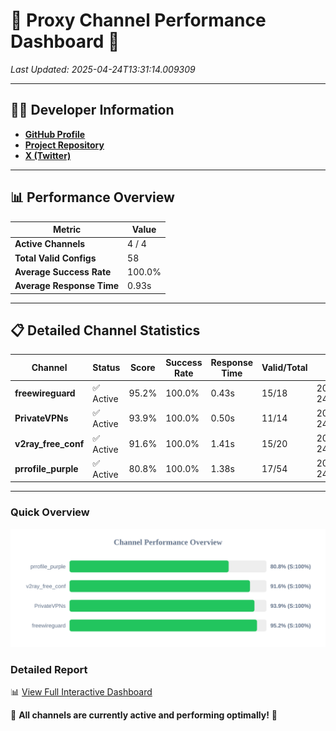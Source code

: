 # 🌟 Proxy Channel Performance Dashboard 🌟

_Last Updated: 2025-04-24T13:31:14.009309_

---

## 👩‍💻 Developer Information

- **[GitHub Profile](https://github.com/4n0nymou3)**  
- **[Project Repository](https://github.com/4n0nymou3/multi-proxy-config-fetcher)**  
- **[X (Twitter)](https://x.com/4n0nymou3)**  

---

## 📊 Performance Overview

| Metric                | Value       |
|-----------------------|-------------|
| **Active Channels**   | 4 / 4       |
| **Total Valid Configs** | 58          |
| **Average Success Rate** | 100.0%      |
| **Average Response Time** | 0.93s       |

---

## 📋 Detailed Channel Statistics

| Channel          | Status     | Score  | Success Rate | Response Time | Valid/Total | Last Success               |
|------------------|------------|--------|--------------|---------------|-------------|----------------------------|
| **freewireguard**  | ✅ Active  | 95.2%  | 100.0% | 0.43s         | 15/18       | 2025-04-24T13:31:14.007506 |
| **PrivateVPNs**  | ✅ Active  | 93.9%  | 100.0% | 0.50s         | 11/14       | 2025-04-24T13:31:13.552351 |
| **v2ray_free_conf**  | ✅ Active  | 91.6%  | 100.0% | 1.41s         | 15/20       | 2025-04-24T13:31:13.012728 |
| **prrofile_purple**  | ✅ Active  | 80.8%  | 100.0% | 1.38s         | 17/54       | 2025-04-24T13:31:11.517487 |

---

### Quick Overview
<div align="center">
  <a href="https://raw.githubusercontent.com/nullluser/NullRepo/refs/heads/main/assets/channel_stats_chart.svg">
    <img src="https://raw.githubusercontent.com/nullluser/NullRepo/refs/heads/main/assets/channel_stats_chart.svg" alt="Source Performance Statistics" width="800">
  </a>
</div>

### Detailed Report
📊 [View Full Interactive Dashboard](https://htmlpreview.github.io/?https://github.com/nullluser/NullRepo/blob/main/assets/performance_report.html)

🎉 **All channels are currently active and performing optimally!** 🎉
